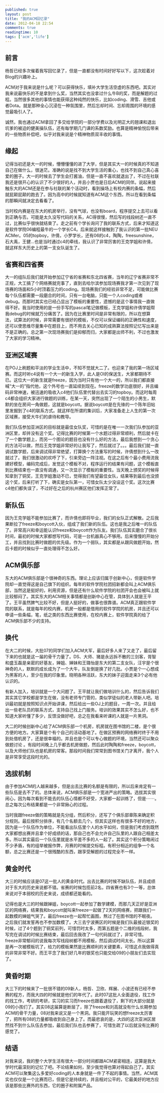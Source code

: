 ```yaml
---
published: true
layout: post
title: "我的ACM回忆录"
date: 2012-04-18 22:54
comments: true
readingtime: 10
tags: ['acm','life']
---
```


## 前言
杨哲已经多次催着我写回忆录了，但是一直都没有时间好好写以下，这次趁着对Blog的兴趣补上。

ACM对于我来说是什么呢？可以获得快乐，填补大学生活空虚的东西吧。其实对我来说最快乐的不是拿到什么奖，当然其实也没拿过什么牛B的奖，而是解题的过程。当然很多其他的事情也能获得这种纯然的快乐，比如coding、滑雪、吉他或者Dota。就是那种全心沉浸在一种氛围里，然后忘却时间、忘却周围的环境的感觉最吸引人了。

诚然，我也通过ACM拿回了多交给学院的一部分学费以及光明正大的翘课和退出坑爹的被迫的健美操队伍，还有每学期几门课的系数奖励。也算是精神愉悦后带来的一些物质补偿吧，似乎对我来说是个精神物质双丰收的事情。

## 缘起
记得当初还是大一的时候，懵懵懂懂的进了大学，但是其实大一的时候真的不知道自己在做什么，很迷茫。准确的说是找不到大学生活的重心，也找不到自己真心喜爱的圈子。大一的时候去了学生会打酱油，但是一直不喜欢就退出了，不过在社联我还是很开心的认识了不少很好的人，并且小贾也是日后ACM的同伴。说起来接触东大的ACM还是在参与社联的某个活动时，看到操场上有校内赛的条幅，然后就屁颠屁颠的跑去了。因为高中的时候就知道有ACM这个东西，所以在看到条幅的那瞬间就决定去看看了。

当时校内赛是在东大的机房举行，没有气球，也没有board，程序提交上去可以看到正确与否。可能是太久没写代码的关系，AC得很慢，然后写的线段树还一直不过，比赛似乎很快就结束了。走之前有个学长询问了我的联系方式，后来才知道这是软件学院06编程最牛的一个学长C4。后来就这样接触到了我认识的第一批NEU ACMer。05的topboy，许倩，小罗学长，还有06的c4，陶陶，freesunshine，石大禹，王健...也是当时通过c4的牵线，我认识了非常厉害的王克学姐和许倩，就这样东大历史上的第一支女队诞生了。

## 省赛和四省赛
大一的组队后我们就开始参加辽宁省的省赛和东北四省赛，当年的辽宁省赛非常不正规，大工搞了个网络赛就完事了，直到去哈尔滨参加现场赛我才第一次见到了现场赛的场面和5小时顶着压力的coding。现场赛我们的经验非常不足，可能做比赛每个队伍都需要一段磨合的时间，只有一台电脑，只能一个人coding或者debug。而那时其实也已经凸显出了模板的重要性，遗憾的是这个事情我一直做得不好。我当时使用的是一份手写的pascal笔记做模板，王克学姐和许倩学姐帮我debug的时候就万分痛苦了。因为在比赛里时间是非常有限的，所以在想算法，试算法的时候，非常需要有很好的模板，不仅可以保证编码的正确性和速度，还可以使思维尽量集中在题目上，而不用去关心已知的成熟算法按照记忆写出来是不是正确的。总之第一次现场赛我们是抑郁而归，大家都是出师不利，不过也激发了大家的学习精神。

## 亚洲区域赛
在POJ上刷题和平淡的学业生活中，不知不觉就大二了。也迎来了我的第一场区域赛。而这时听c4说有一个大一的新生入学，此人是OI的保送生，大家都期待不已。这位大一的新生就是freeze，因为当时只有他一个大一的，所以我们都直接喊“大一的”指代他，这个外号也一直延续到现在。freeze的数学功底很好，并且编码非常神速，被迅速的吸收入c4他们队伍里代替出去实习的topboy。而这时每周c4都会组织大家进行做题的训练，在某一天，突然出现了一个陌生的小男生，默默的坐在房间一角做题，这就是boycott。据说boycott是在先锋的一个陈年旧帖里发掘到了c4的联系方式。就这样在所谓的集训后，大家准备走上人生的第一次区域赛，接受大牛们的虐待和教导。

我们队伍参加亚洲区的目标就是最佳女队奖，可惜的是在唯一一次我们队参加的亚洲区里，却并没有这个奖。记得比赛的时候第一个水题过得非常顺利，然后就卡在了一个数学题上，而另一个图论的题目也没有什么好的方法，最后我想到一个贪心的方法可以做，然后王克学姐非常好的让我写了，然后就过了。。。最后我们就一直调试数学题，后来调试得非常绝望，打算换个方法重写的时候，许倩想到什么一改就过了。我们很激动的欢呼了下，引来旁边一阵注视。在这之后有个最小费用流我建好模型，编码完成后，发觉这个模板不对，程序运行的结果有问题，这个模板直到比赛结束也一直没有调通，又一次显示了模板的重要性。当天晚上颁奖的时候得知拿到了铜奖，王克学姐激动不已，觉得我们有望最佳女队，结果等到最后也没颁这个奖，后来打听了下，确实是女队第一，可惜女队太少没设这个奖。这次比赛c4他们都失误了，不过好在之后的杭州赛区他们发挥正常了。

## 新队伍
因为王克学姐不能参加比赛了，而许倩也即将毕业，我们的女队正式解散。之后我果断拉了freeze和boycott入伙，组成了我们新的队伍。这也是我之后唯一的队伍了。非常高兴和幸运能认识freeze和boycott作为队友。我们队伍其实磨合了很长时间，最初的时候大家都想写代码，可是一台机器真心不够用。后来慢慢的开始分工，并且找到比赛时做题的优先级。作为一个弱队，其实都是从跟风做题开始，然后卡题的时候似乎一直处理得不怎么好。

## ACM俱乐部
东大的ACM俱乐部是个很神奇的东西。理论上应该归属于创新中心，但是软件学院却一直觉得这是自己旗下的组织。每年的软件学院社团招新都会叫上ACM俱乐部，当然这是挺好的，利用资源，但是还有什么软件学院的社团开会也会被叫上就比较郁闷了。其实东大的ACM相关事情都是创新中心在管，具体到人就是王平了。王平虽然脾气比较不好，但是人挺好的，做事也很靠谱。ACM真正跟软件学院的联系，就是每年的校内赛，机房一般都是借用的软件学院的机房，并且还可以申请一些条幅，笔，纸之类的东西比赛使用，在校内赛上，软件学院真的给了ACM俱乐部不少的支持。

## 换代
在大二的时候，大批07的同学们加入ACM大军，最后好多人来了又走了，最后留下来的也就是这一届的骨干力量了。DS、大师、猪是永远拆不散的三剑客，胥智和盛玉磊是亲密的好基友，婵姐、婵妹和王璐怡是东大的第二支女队，汪宇是个很神奇的人，默默的成长成为了一个大牛，队友倒是换了好几批。小贾是个一心想成为黑客的人，至少在我的印象里。晓明各种活跃，东大的妹子迎面走来3个必有他认识的。

有新人加入，培训就是一个大问题了。王平就让我们做培训什么的，然后告诉我们其实其它学校都是学生在做，没有老师专门管的，类似学徒似的老人带新人吧。培训最初就是按照知识点开始讲课，然后给出一些OJ上的题目，一周一次。并且给出一些老队员的联系方式，支持自己找上门服务。培训的效果其实不怎么好，也不知道大家听懂了多少，反馈没做好吧，总之在我看来听课的人就是一片黑洞。

大二的时候创新中心给了ACM俱乐部一个机房，机房就在图书馆的二楼，是个很方便的地方。大家算是个有个自己的活动基地了。在做区预赛的网络赛时终于不用到处借机房了，还是很幸福的。并且也是个可以专心做题的环境，当然还可以聚众做题讨论 。有段时间晚上几乎都去机房做题，然后此时陶陶和freeze，boycott，以及大师他们队也是机房的常客。那段时间我们常常到图书馆关门才离开，我个人是非常享受这段时光的。

## 选拔机制
由于参加ACM的人越来越多，但是出去比赛的名额是有限的，所以后来肯定有一些队伍是去不了的。总体来说，ACM俱乐部是一个宽进严出的策略。选拔其实很闹心，因为每次看到不能去的队伍心情都不好受，大家都一起训练了，但是⋯⋯。总之每次公布结果都是一个非常揪心的过程。

当时我跟freeze做的策略就是先分组，然后积分，还写了个俱乐部章陈来确定积分规则。最后按积分排序，有几个名额去几个。但其实这样也有很多不好的地方，因为是一个队伍作为单位，不能看出队伍里个人的水平如何，但是我们考虑到既然大家都想出赛并且拿个好成绩的话，那自己也不会允许自己队里的人跟自己相差太多。所以其实最后一个队伍里就是水平差不多的人一起了。其实这个积分策略闹过不少矛盾，有的组举被报作弊，月赛的时候提交标程。有积分相近的组争一个名额，总之比赛还是一个很残酷的东西，跟享受解题的过程完全不一样。

## 黄金时代
大三的时候应该是07这一批人的黄金时代。出去比赛的时候不缺队伍，并且成绩对于东大的历史来说都不错。省赛的时候包揽前2名，四省赛也有3个一等，总体来说对于本弱校的历史来说，成绩都还能看的。

记得也是大三的时候跟婵姐，boycott一起参加了数学建模，而那几天正好是亚洲区的网络赛，结果我和boycott就叫来freeze一起做了2天的网络赛，把跟我们一起数模的婵姐气哭了。最后freeze也一起帮忙画图，熬过了在图书馆的不眠夜。之后我们就发誓再也不参加数模了。大三去宁波赛区的时候是我们队最接近银奖的时候，过了4个题到了铜奖前列，可惜罚时太多，而第五题是个二维的线段树，我写完在调试的时候比赛结束，最后回去我改了一句代码就过了，非常可惜。freeze非常郁闷的说我每次写线段树都不用模板，然后调试时间太长。所以这算是再一次被模板坑了，给力的模板果然是比赛顺利的关键要素，可惜这点我做得真的非常非常不好。而王平念了我们好几年的银奖也只能交给09的小朋友们去实现了。

## 黄昏时期
大三下的时候来了一批很不错的09新人，杨哲、卫欣、辉展、小波还有已经不参赛的程方，而我大四的时候就是他们的年代了。此时07这批人全面退役，找工作的找工作，考研的考研，实习的实习而freeze也跟着退役了，剩下的大部分就是09的小孩们了。其实08这届算是断层了，除了freeze和刘高就没有什么长期参加ACM的骨干力量，08对我来说又是一个黑洞。我只能开玩笑的想freeze太厉害了，把所有08的力量都吸收到自己身上了。而最悲哀的是，大四的这次亚洲区居然找不到什么队伍去参加，最后我们队也去参赛了，可惜生疏了以后就没有比赛的感觉了。

## 结语
对我来说，我的整个大学生活有很大一部分时间都跟ACM紧密相连，这算是我大学时代最深刻的记忆了吧。不论结果如何，至少我觉得也算对得起自己了。其实ACM可以聚集这么多爱好coding的人本身就是一件了不起的事情。当然，ACM其实也仅仅是一个比赛而已，但是它是持续的，并且相对公平的，它最美好的地方应该是那些比赛外的东西，它的圈子和附属产品。
